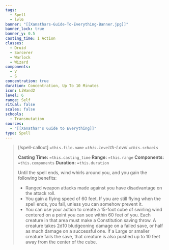 ```yaml
---
tags:
  - Spell
  - lvl6
banner: "[[Xanathars-Guide-To-Everything-Banner.jpg]]"
banner_lock: true
banner_y: 0.5
casting_time: 1 Action
classes:
  - Druid
  - Sorcerer
  - Warlock
  - Wizard
components:
  - V
  - S
concentration: true
duration: Concentration, Up To 10 Minutes
icon: LiWand2
level: 6
range: Self
ritual: false
scales: false
schools:
  - Transmutation
sources:
  - "[[Xanathar's Guide to Everything]]"
type: Spell
---
```

>[!spell-callout] `=this.file.name`
>*`=this.level`th-Level `=this.schools`*
>
>**Casting Time:** `=this.casting_time`
>**Range:** `=this.range`
>**Components:** `=this.components`
>**Duration:** `=this.duration`
>
>Until the spell ends, wind whirls around you, and you gain the following benefits:
>
>* Ranged weapon attacks made against you have disadvantage on the attack roll.
>* You gain a flying speed of 60 feet. If you are still flying when the spell ends, you fall, unless you can somehow prevent it.
>* You can use your action to create a 15-foot cube of swirling wind centered on a point you can see within 60 feet of you. Each creature in that area must make a Constitution saving throw. A creature takes 2d10 bludgeoning damage on a failed save, or half as much damage on a successful one. If a Large or smaller creature fails the save, that creature is also pushed up to 10 feet away from the center of the cube.
>
>
